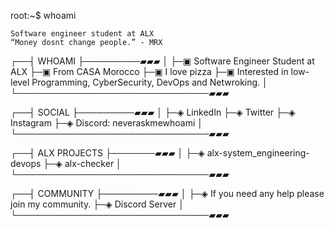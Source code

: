 
root:~$ whoami

    Software engineer student at ALX
    “Money dosnt change people.” - MRX
    
┌──┤ WHOAMI ├─────────▰▰▰
│
├─▣ Software Engineer Student at ALX
├─▣ From CASA Morocco
├─▣ I love pizza
├─▣ Interested in low-level Programming, CyberSecurity, DevOps and Netwroking.
│
└───────────────────────────────▰▰▰

┌──┤ SOCIAL ├─────────▰▰▰
│
├─◈ LinkedIn
├─◈ Twitter
├─◈ Instagram
├─◈ Discord: neveraskmewhoami
│
└───────────────────────────────▰▰▰

┌──┤ ALX PROJECTS ├───────▰▰▰
│
├─◈ alx-system_engineering-devops
├─◈ alx-checker
│
└───────────────────────────────▰▰▰


┌──┤ COMMUNITY ├─────────▰▰▰
│
├─◈ If you need any help please join my community.
├─◈ Discord Server
│
└───────────────────────────────▰▰▰
